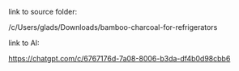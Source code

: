 link to source folder:

/c/Users/glads/Downloads/bamboo-charcoal-for-refrigerators


link to AI:

https://chatgpt.com/c/6767176d-7a08-8006-b3da-df4b0d98cbb6
